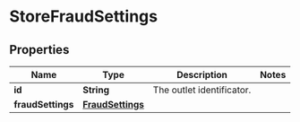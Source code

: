 
# StoreFraudSettings

## Properties
Name | Type | Description | Notes
------------ | ------------- | ------------- | -------------
**id** | **String** | The outlet identificator. | 
**fraudSettings** | [**FraudSettings**](FraudSettings.md) |  | 



